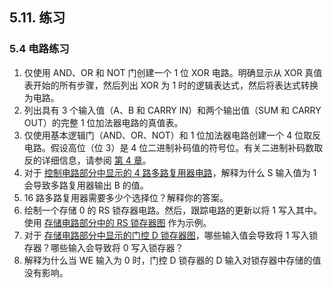 ## 5.11. 练习

### 5.4 电路练习

1. 仅使用 AND、OR 和 NOT 门创建一个 1 位 XOR 电路。明确显示从 XOR 真值表开始的所有步骤，然后列出 XOR 为 1 时的逻辑表达式，然后将表达式转换为电路。
2. 列出具有 3 个输入值（A、B 和 CARRY IN）和两个输出值（SUM 和 CARRY OUT）的完整 1 位加法器电路的真值表。
3. 仅使用基本逻辑门（AND、OR、NOT）和 1 位加法器电路创建一个 4 位取反电路。假设高位（位 3）是 4 位二进制补码值的符号位。有关二进制补码数取反的详细信息，请参阅 [第 4 章](https://diveintosystems.org/book/C4-Binary/signed.html#_signed_binary_integers)。
4. 对于 [控制电路部分中显示的 4 路多路复用器电路](https://diveintosystems.org/book/C5-Arch/controlcircs.html#Fig4waymux)，解释为什么 S 输入值为 1 会导致多路复用器输出 B 的值。
5. 16 路多路复用器需要多少个选择位？解释你的答案。
6. 绘制一个存储 0 的 RS 锁存器电路。然后，跟踪电路的更新以将 1 写入其中。使用 [存储电路部分中的 RS 锁存器图](https://diveintosystems.org/book/C5-Arch/storagecircs.html#Figwrite0) 作为示例。
7. 对于 [存储电路部分中显示的门控 D 锁存器图](https://diveintosystems.org/book/C5-Arch/storagecircs.html#FiggatedD)，哪些输入值会导致将 1 写入锁存器？哪些输入会导致将 0 写入锁存器？
8. 解释为什么当 WE 输入为 0 时，门控 D 锁存器的 D 输入对锁存器中存储的值没有影响。
